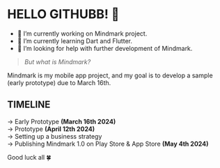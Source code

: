# HELLO GITHUBB! 🐤

- 🔭 I’m currently working on Mindmark project.
- 🌱 I’m currently learning Dart and Flutter.
- 🤔 I’m looking for help with further development of Mindmark.

> _But what is Mindmark?_

Mindmark is my mobile app project, and my goal is to develop a sample (early prototype) due to March 16th.

**TIMELINE**
---
-> Early Prototype **(March 16th 2024)**  
-> Prototype **(April 12th 2024)**  
-> Setting up a business strategy  
-> Publishing Mindmark 1.0 on Play Store & App Store **(May 4th 2024)**

Good luck all 🍀

